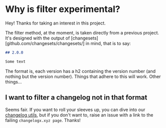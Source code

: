 # Why is filter experimental?

Hey! Thanks for taking an interest in this project.

The filter method, at the moment, is taken directly from a previous project. It's designed with the output of [changesets][github.com/changesets/changesets/] in mind, that is to say:

```markdown
## 2.0.0

Some text
```

The format is, each version has a h2 containing the version number (and nothing but the version number). Things that adhere to this will work. Other things...

## I want to filter a changelog not in that format

Seems fair. If you want to roll your sleeves up, you can dive into our [changelog utils](https://github.com/Thinkmill/untitled-docs/tree/master/packages/changelog-utils), but if you don't want to, raise an issue with a link to the failing `changelogx.xyz page`. Thanks!